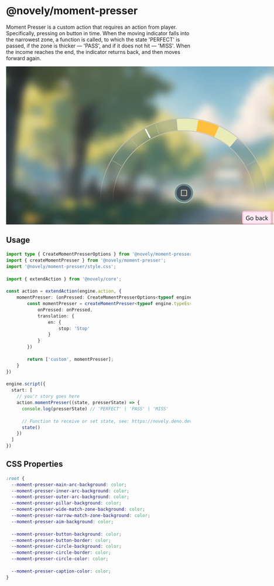 # @novely/moment-presser

Moment Presser is a custom action that requires an action from player. Specifically, pressing on button in time. When the moving indicator falls into the narrowest zone, a function is called, to which the state 'PERFECT' is passed, if the zone is thicker — 'PASS', and if it does not hit — 'MISS'. When the income reaches the end, the indicator returns back, and then moves forward again.

<div style="width: 100%; display: flex; justify-content: flex-start;">
  <img alt="" src="https://raw.githubusercontent.com/yhdgms1/novely/main/packages/moment-presser/preview.jpg" style="max-height: 20vh; max-width: 100vw;" />
</div>

## Usage

```ts
import type { CreateMomentPresserOptions } from '@novely/moment-presser';
import { createMomentPresser } from '@novely/moment-presser';
import '@novely/moment-presser/style.css';

import { extendAction } from '@novely/core';

const action = extendAction(engine.action, {
	momentPresser: (onPressed: CreateMomentPresserOptions<typeof engine.typeEssentials>['onPressed']) => {
		const momentPresser = createMomentPresser<typeof engine.typeEssentials>({
			onPressed: onPressed,
			translation: {
				en: {
					stop: 'Stop'
				}
			}
		})

		return ['custom', momentPresser];
	}
})

engine.script({
  start: [
    // you'r story goes here
    action.momentPresser((state, presserState) => {
      console.log(presserState) // 'PERFECT' | 'PASS' | 'MISS'

      // Function to receive or set state, see: https://novely.deno.dev/guide/state.html
      state()
    })
  ]
})
```

## CSS Properties

```css
:root {
  --moment-presser-main-arc-background: color;
  --moment-presser-inner-arc-background: color;
  --moment-presser-outer-arc-background: color;
  --moment-presser-pillar-background: color;
  --moment-presser-wide-match-zone-background: color;
  --moment-presser-narrow-match-zone-background: color;
  --moment-presser-aim-background: color;

  --moment-presser-button-background: color;
  --moment-presser-button-border: color;
  --moment-presser-circle-background: color;
  --moment-presser-circle-border: color;
  --moment-presser-circle-color: color;

  --moment-presser-caption-color: color;
}
```
